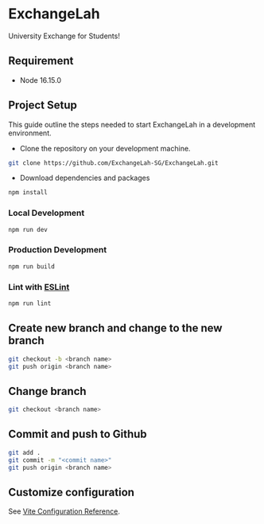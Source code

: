 # ExchangeLah

University Exchange for Students!

## Requirement

- Node 16.15.0

## Project Setup

This guide outline the steps needed to start ExchangeLah in a development environment.

- Clone the repository on your development machine.

```sh
git clone https://github.com/ExchangeLah-SG/ExchangeLah.git
```

- Download dependencies and packages

```sh
npm install
```

### Local Development

```sh
npm run dev
```

### Production Development

```sh
npm run build
```

### Lint with [ESLint](https://eslint.org/)

```sh
npm run lint
```

## Create new branch and change to the new branch

```sh
git checkout -b <branch name>
git push origin <branch name>
```

## Change branch

```sh
git checkout <branch name>
```

## Commit and push to Github

```sh
git add .
git commit -m "<commit name>"
git push origin <branch name>
```

## Customize configuration

See [Vite Configuration Reference](https://vitejs.dev/config/).
